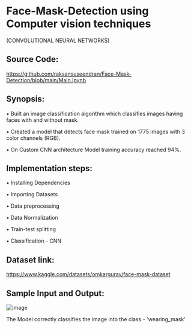 # Face-Mask-Detection using Computer vision techniques
(CONVOLUTIONAL NEURAL NETWORKS)

Source Code:
------------

https://github.com/raksansuseendran/Face-Mask-Detection/blob/main/Main.ipynb


Synopsis:
----------

• Built an image classification algorithm which classifies images having faces with and without mask.

• Created a model that detects face mask trained on 1775 images with 3 color channels (RGB).

• On Custom CNN architecture Model training accuracy reached 94%.


Implementation steps:
----------------------

• Installing Dependencies

• Importing Datasets

• Data preprocessing

• Data Normalization

• Train-test splitting

• Classification - CNN

Dataset link:
--------------

https://www.kaggle.com/datasets/omkargurav/face-mask-dataset

Sample Input and Output:
----------

![image](https://user-images.githubusercontent.com/98756460/236657490-21808433-1156-4e07-8001-e72388edeb50.png)

The Model correctly classifies the image into the class - 'wearing_mask'
